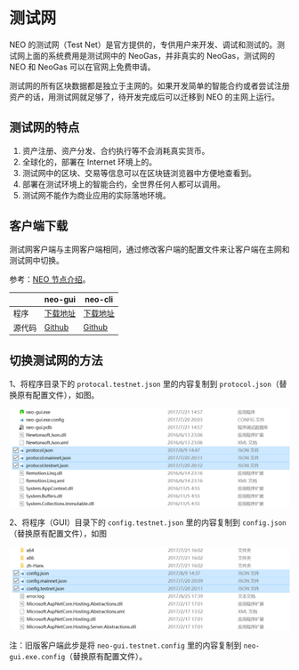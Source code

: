 # 测试网

NEO 的测试网（Test Net）是官方提供的，专供用户来开发、调试和测试的。测试网上面的系统费用是测试网中的 NeoGas，并非真实的 NeoGas，测试网的 NEO 和 NeoGas 可以在官网上免费申请。

测试网的所有区块数据都是独立于主网的。如果开发简单的智能合约或者尝试注册资产的话，用测试网就足够了，待开发完成后可以迁移到 NEO 的主网上运行。

## 测试网的特点

1. 资产注册、资产分发、合约执行等不会消耗真实货币。
2. 全球化的，部署在 Internet 环境上的。
3. 测试网中的区块、交易等信息可以在区块链浏览器中方便地查看到。
4. 部署在测试环境上的智能合约，全世界任何人都可以调用。
5. 测试网不能作为商业应用的实际落地环境。

## 客户端下载

测试网客户端与主网客户端相同，通过修改客户端的配置文件来让客户端在主网和测试网中切换。

参考：[NEO 节点介绍](introduction.md)。

|      | neo-gui                                  | neo-cli                                  |
| ---- | ---------------------------------------- | ---------------------------------------- |
| 程序   | [下载地址](https://github.com/neo-project/neo-gui/releases) | [下载地址](https://github.com/neo-project/neo-cli/releases) |
| 源代码  | [Github](https://github.com/neo-project/neo-gui) | [Github](https://github.com/neo-project/neo-cli) |

## 切换测试网的方法

1、将程序目录下的 `protocal.testnet.json` 里的内容复制到 `protocol.json`（替换原有配置文件），如图。

![](/assets/testnet_1_v2.png)

2、将程序（GUI）目录下的 `config.testnet.json` 里的内容复制到 `config.json`（替换原有配置文件），如图

![](/assets/testnet_2_v2.png)

注：旧版客户端此步是将 `neo-gui.testnet.config` 里的内容复制到 `neo-gui.exe.config`（替换原有配置文件）。







